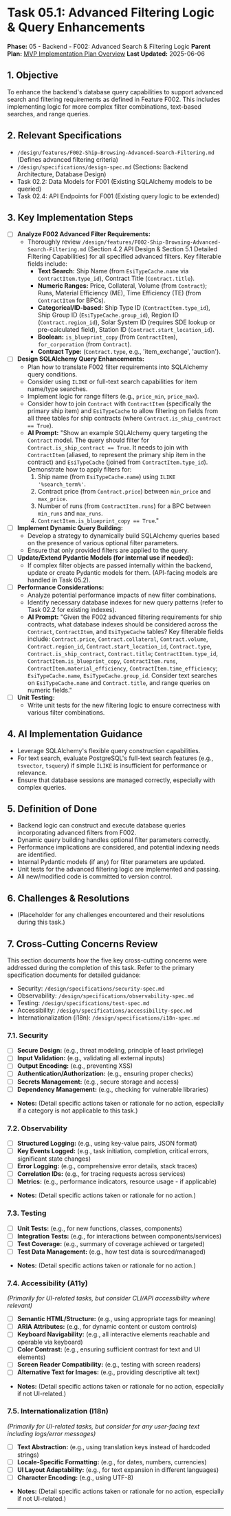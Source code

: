 # Task 05.1: Advanced Filtering Logic & Query Enhancements

**Phase:** 05 - Backend - F002: Advanced Search & Filtering Logic
**Parent Plan:** [MVP Implementation Plan Overview](../00-mvp-implementation-plan-overview.md)
**Last Updated:** 2025-06-06

## 1. Objective

To enhance the backend's database query capabilities to support advanced search and filtering requirements as defined in Feature F002. This includes implementing logic for more complex filter combinations, text-based searches, and range queries.

## 2. Relevant Specifications

*   `/design/features/F002-Ship-Browsing-Advanced-Search-Filtering.md` (Defines advanced filtering criteria)
*   `/design/specifications/design-spec.md` (Sections: Backend Architecture, Database Design)
*   Task 02.2: Data Models for F001 (Existing SQLAlchemy models to be queried)
*   Task 02.4: API Endpoints for F001 (Existing query logic to be extended)

## 3. Key Implementation Steps

*   [ ] **Analyze F002 Advanced Filter Requirements:**
    *   Thoroughly review `/design/features/F002-Ship-Browsing-Advanced-Search-Filtering.md` (Section 4.2 API Design & Section 5.1 Detailed Filtering Capabilities) for all specified advanced filters. Key filterable fields include:
        *   **Text Search:** Ship Name (from `EsiTypeCache.name` via `ContractItem.type_id`), Contract Title (`Contract.title`).
        *   **Numeric Ranges:** Price, Collateral, Volume (from `Contract`); Runs, Material Efficiency (ME), Time Efficiency (TE) (from `ContractItem` for BPCs).
        *   **Categorical/ID-based:** Ship Type ID (`ContractItem.type_id`), Ship Group ID (`EsiTypeCache.group_id`), Region ID (`Contract.region_id`), Solar System ID (requires SDE lookup or pre-calculated field), Station ID (`Contract.start_location_id`).
        *   **Boolean:** `is_blueprint_copy` (from `ContractItem`), `for_corporation` (from `Contract`).
        *   **Contract Type:** (`Contract.type`, e.g., 'item_exchange', 'auction').
*   [ ] **Design SQLAlchemy Query Enhancements:**
    *   Plan how to translate F002 filter requirements into SQLAlchemy query conditions.
    *   Consider using `ILIKE` or full-text search capabilities for item name/type searches.
    *   Implement logic for range filters (e.g., `price_min`, `price_max`).
    *   Consider how to join `Contract` with `ContractItem` (specifically the primary ship item) and `EsiTypeCache` to allow filtering on fields from all three tables for ship contracts (where `Contract.is_ship_contract == True`).
    *   **AI Prompt:** "Show an example SQLAlchemy query targeting the `Contract` model. The query should filter for `Contract.is_ship_contract == True`. It needs to join with `ContractItem` (aliased, to represent the primary ship item in the contract) and `EsiTypeCache` (joined from `ContractItem.type_id`). Demonstrate how to apply filters for: 
        1. Ship name (from `EsiTypeCache.name`) using `ILIKE '%search_term%'`. 
        2. Contract price (from `Contract.price`) between `min_price` and `max_price`. 
        3. Number of runs (from `ContractItem.runs`) for a BPC between `min_runs` and `max_runs`. 
        4. `ContractItem.is_blueprint_copy == True`."
*   [ ] **Implement Dynamic Query Building:**
    *   Develop a strategy to dynamically build SQLAlchemy queries based on the presence of various optional filter parameters.
    *   Ensure that only provided filters are applied to the query.
*   [ ] **Update/Extend Pydantic Models (for internal use if needed):**
    *   If complex filter objects are passed internally within the backend, update or create Pydantic models for them. (API-facing models are handled in Task 05.2).
*   [ ] **Performance Considerations:**
    *   Analyze potential performance impacts of new filter combinations.
    *   Identify necessary database indexes for new query patterns (refer to Task 02.2 for existing indexes).
    *   **AI Prompt:** "Given the F002 advanced filtering requirements for ship contracts, what database indexes should be considered across the `Contract`, `ContractItem`, and `EsiTypeCache` tables? Key filterable fields include: `Contract.price`, `Contract.collateral`, `Contract.volume`, `Contract.region_id`, `Contract.start_location_id`, `Contract.type`, `Contract.is_ship_contract`, `Contract.title`; `ContractItem.type_id`, `ContractItem.is_blueprint_copy`, `ContractItem.runs`, `ContractItem.material_efficiency`, `ContractItem.time_efficiency`; `EsiTypeCache.name`, `EsiTypeCache.group_id`. Consider text searches on `EsiTypeCache.name` and `Contract.title`, and range queries on numeric fields."
*   [ ] **Unit Testing:**
    *   Write unit tests for the new filtering logic to ensure correctness with various filter combinations.

## 4. AI Implementation Guidance

*   Leverage SQLAlchemy's flexible query construction capabilities.
*   For text search, evaluate PostgreSQL's full-text search features (e.g., `tsvector`, `tsquery`) if simple `ILIKE` is insufficient for performance or relevance.
*   Ensure that database sessions are managed correctly, especially with complex queries.

## 5. Definition of Done

*   Backend logic can construct and execute database queries incorporating advanced filters from F002.
*   Dynamic query building handles optional filter parameters correctly.
*   Performance implications are considered, and potential indexing needs are identified.
*   Internal Pydantic models (if any) for filter parameters are updated.
*   Unit tests for the advanced filtering logic are implemented and passing.
*   All new/modified code is committed to version control.

## 6. Challenges & Resolutions

*   (Placeholder for any challenges encountered and their resolutions during this task.)

## 7. Cross-Cutting Concerns Review

This section documents how the five key cross-cutting concerns were addressed during the completion of this task. Refer to the primary specification documents for detailed guidance:
*   Security: `/design/specifications/security-spec.md`
*   Observability: `/design/specifications/observability-spec.md`
*   Testing: `/design/specifications/test-spec.md`
*   Accessibility: `/design/specifications/accessibility-spec.md`
*   Internationalization (i18n): `/design/specifications/i18n-spec.md`

### 7.1. Security
*   [ ] **Secure Design:** (e.g., threat modeling, principle of least privilege)
*   [ ] **Input Validation:** (e.g., validating all external inputs)
*   [ ] **Output Encoding:** (e.g., preventing XSS)
*   [ ] **Authentication/Authorization:** (e.g., ensuring proper checks)
*   [ ] **Secrets Management:** (e.g., secure storage and access)
*   [ ] **Dependency Management:** (e.g., checking for vulnerable libraries)
*   **Notes:** (Detail specific actions taken or rationale for no action, especially if a category is not applicable to this task.)

### 7.2. Observability
*   [ ] **Structured Logging:** (e.g., using key-value pairs, JSON format)
*   [ ] **Key Events Logged:** (e.g., task initiation, completion, critical errors, significant state changes)
*   [ ] **Error Logging:** (e.g., comprehensive error details, stack traces)
*   [ ] **Correlation IDs:** (e.g., for tracing requests across services)
*   [ ] **Metrics:** (e.g., performance indicators, resource usage - if applicable)
*   **Notes:** (Detail specific actions taken or rationale for no action.)

### 7.3. Testing
*   [ ] **Unit Tests:** (e.g., for new functions, classes, components)
*   [ ] **Integration Tests:** (e.g., for interactions between components/services)
*   [ ] **Test Coverage:** (e.g., summary of coverage achieved or targeted)
*   [ ] **Test Data Management:** (e.g., how test data is sourced/managed)
*   **Notes:** (Detail specific actions taken or rationale for no action.)

### 7.4. Accessibility (A11y)
*(Primarily for UI-related tasks, but consider CLI/API accessibility where relevant)*
*   [ ] **Semantic HTML/Structure:** (e.g., using appropriate tags for meaning)
*   [ ] **ARIA Attributes:** (e.g., for dynamic content or custom controls)
*   [ ] **Keyboard Navigability:** (e.g., all interactive elements reachable and operable via keyboard)
*   [ ] **Color Contrast:** (e.g., ensuring sufficient contrast for text and UI elements)
*   [ ] **Screen Reader Compatibility:** (e.g., testing with screen readers)
*   [ ] **Alternative Text for Images:** (e.g., providing descriptive alt text)
*   **Notes:** (Detail specific actions taken or rationale for no action, especially if not UI-related.)

### 7.5. Internationalization (I18n)
*(Primarily for UI-related tasks, but consider for any user-facing text including logs/error messages)*
*   [ ] **Text Abstraction:** (e.g., using translation keys instead of hardcoded strings)
*   [ ] **Locale-Specific Formatting:** (e.g., for dates, numbers, currencies)
*   [ ] **UI Layout Adaptability:** (e.g., for text expansion in different languages)
*   [ ] **Character Encoding:** (e.g., using UTF-8)
*   **Notes:** (Detail specific actions taken or rationale for no action, especially if not UI-related.)

---
<!-- This section should be placed before any final "Task Completion Checklist" or similar concluding remarks. -->
